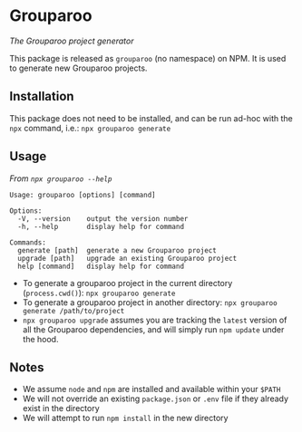 # Grouparoo

_The Grouparoo project generator_

This package is released as `grouparoo` (no namespace) on NPM. It is used to generate new Grouparoo projects.

## Installation

This package does not need to be installed, and can be run ad-hoc with the `npx` command, i.e.: `npx grouparoo generate`

## Usage

_From `npx grouparoo --help`_

```
Usage: grouparoo [options] [command]

Options:
  -V, --version    output the version number
  -h, --help       display help for command

Commands:
  generate [path]  generate a new Grouparoo project
  upgrade [path]   upgrade an existing Grouparoo project
  help [command]   display help for command
```

- To generate a grouparoo project in the current directory (`process.cwd()`): `npx grouparoo generate`
- To generate a grouparoo project in another directory: `npx grouparoo generate /path/to/project`
- `npx grouparoo upgrade` assumes you are tracking the `latest` version of all the Grouparoo dependencies, and will simply run `npm update` under the hood.

## Notes

- We assume `node` and `npm` are installed and available within your `$PATH`
- We will not override an existing `package.json` or `.env` file if they already exist in the directory
- We will attempt to run `npm install` in the new directory
